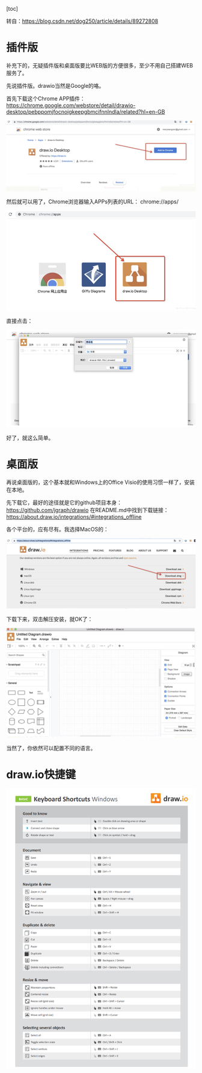 [toc]

转自：https://blog.csdn.net/dog250/article/details/89272808

# 插件版

补充下的，无疑插件版和桌面版要比WEB版的方便很多，至少不用自己搭建WEB服务了。

先说插件版。drawio当然是Google的咯。

首先下载这个Chrome APP插件：https://chrome.google.com/webstore/detail/drawio-desktop/pebppomjfocnoigkeepgbmcifnnlndla/related?hl=en-GB

![image-20200615172815952](../images/too-use/image-20200615172815952.png)

然后就可以用了，Chrome浏览器输入APPs列表的URL： chrome://apps/

![image-20200615172845218](../images/too-use/image-20200615172845218.png)

直接点击：

![image-20200615172900028](../images/too-use/image-20200615172900028.png)

好了，就这么简单。

# 桌面版

再说桌面版的，这个基本就和Windows上的Office Visio的使用习惯一样了，安装在本地。

先下载它，最好的途径就是它的github项目本身：https://github.com/jgraph/drawio
在README.md中找到下载链接：https://about.draw.io/integrations/#integrations_offline

各个平台的，应有尽有。我选择MacOS的：

![image-20200615172936485](../images/too-use/image-20200615172936485.png)

下载下来，双击解压安装，就OK了：

![image-20200615172955090](../images/too-use/image-20200615172955090.png)


当然了，你依然可以配置不同的语言。



# draw.io快捷键

![image-20200615174305820](../images/too-use/image-20200615174305820.png)